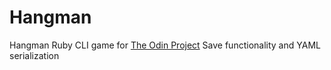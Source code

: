 # Hangman
Hangman Ruby CLI game for [The Odin Project](https://www.theodinproject.com)
Save functionality and YAML serialization